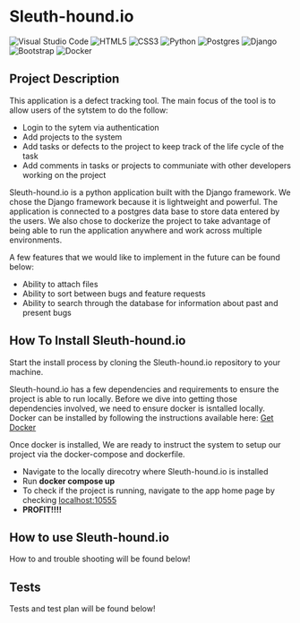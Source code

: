 # Sleuth-hound.io

<p>

![Visual Studio Code](https://img.shields.io/badge/Visual%20Studio%20Code-0078d7.svg?style=for-the-badge&logo=visual-studio-code&logoColor=white) ![HTML5](https://img.shields.io/badge/html5-%23E34F26.svg?style=for-the-badge&logo=html5&logoColor=white) ![CSS3](https://img.shields.io/badge/css3-%231572B6.svg?style=for-the-badge&logo=css3&logoColor=white) ![Python](https://img.shields.io/badge/python-3670A0?style=for-the-badge&logo=python&logoColor=ffdd54) ![Postgres](https://img.shields.io/badge/postgres-%23316192.svg?style=for-the-badge&logo=postgresql&logoColor=white) ![Django](https://img.shields.io/badge/django-%23092E20.svg?style=for-the-badge&logo=django&logoColor=white) ![Bootstrap](https://img.shields.io/badge/bootstrap-%23563D7C.svg?style=for-the-badge&logo=bootstrap&logoColor=white) ![Docker](https://img.shields.io/badge/docker-%230db7ed.svg?style=for-the-badge&logo=docker&logoColor=white)

</p>

## Project Description

This application is a defect tracking tool.  The main focus of the tool is to allow users of the sytstem to do the follow:

- Login to the sytem via authentication
- Add projects to the system
- Add tasks or defects to the project to keep track of the life cycle of the task
- Add comments in tasks or projects to communiate with other developers working on the project

Sleuth-hound.io is a python application built with the Django framework. We chose the Django framework because it is lightweight and powerful.
The application is connected to a postgres data base to store data entered by the users.
We also chose to dockerize the project to take advantage of being able to run the application anywhere and work across multiple environments.

A few features that we would like to implement in the future can be found below:

- Ability to attach files
- Ability to sort between bugs and feature requests
- Ability to search through the database for information about past and present bugs

## How To Install Sleuth-hound.io

Start the install process by cloning the Sleuth-hound.io repository to your machine.

Sleuth-hound.io has a few dependencies and requirements to ensure the project is able to run locally.
Before we dive into getting those dependencies involved, we need to ensure docker is isntalled locally.  Docker can be installed by following the instructions available here: [Get Docker](<https://docs.docker.com/get-docker/>)

Once docker is installed, We are ready to instruct the system to setup our project via the docker-compose and dockerfile.

- Navigate to the locally direcotry where Sleuth-hound.io is installed
- Run **docker compose up**
- To check if the project is running, navigate to the app home page by checking [localhost:10555](<http://localhost:10555/>)
- **PROFIT!!!!**

## How to use Sleuth-hound.io

How to and trouble shooting will be found below!

## Tests

Tests and test plan will be found below!

